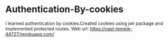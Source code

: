 # Authentication-By-cookies
I learned authentication by cookies.Created cookies using jwt package and implemented protected routes.
Web url: https://vast-temple-44727.herokuapp.com/
